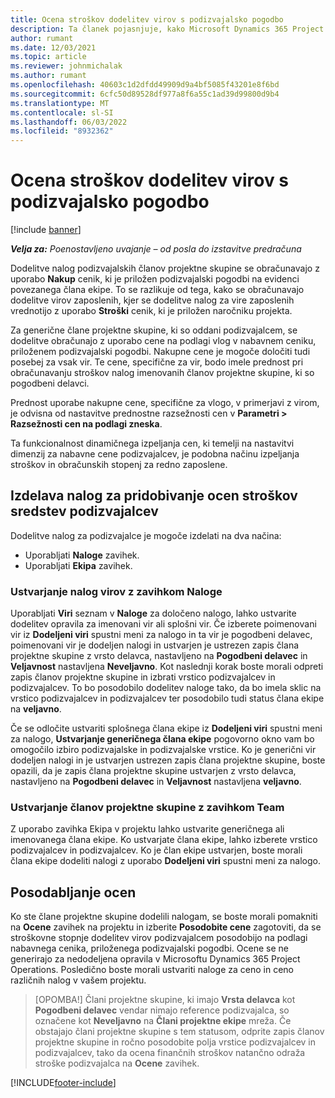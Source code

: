 ```yaml
---
title: Ocena stroškov dodelitev virov s podizvajalsko pogodbo
description: Ta članek pojasnjuje, kako Microsoft Dynamics 365 Project Operations izračuna oceno stroškov podizvajalskih dodelitev virov.
author: rumant
ms.date: 12/03/2021
ms.topic: article
ms.reviewer: johnmichalak
ms.author: rumant
ms.openlocfilehash: 40603c1d2dfdd49909d9a4bf5085f43201e8f6bd
ms.sourcegitcommit: 6cfc50d89528df977a8f6a55c1ad39d99800d9b4
ms.translationtype: MT
ms.contentlocale: sl-SI
ms.lasthandoff: 06/03/2022
ms.locfileid: "8932362"
---
```

# <a name="cost-estimation-of-subcontracted-resource-assignments"></a>Ocena stroškov dodelitev virov s podizvajalsko pogodbo

[!include [banner](../../includes/dataverse-preview.md)]

_**Velja za:** Poenostavljeno uvajanje – od posla do izstavitve predračuna_

Dodelitve nalog podizvajalskih članov projektne skupine se obračunavajo z uporabo **Nakup** cenik, ki je priložen podizvajalski pogodbi na evidenci povezanega člana ekipe. To se razlikuje od tega, kako se obračunavajo dodelitve virov zaposlenih, kjer se dodelitve nalog za vire zaposlenih vrednotijo z uporabo **Stroški** cenik, ki je priložen naročniku projekta. 

Za generične člane projektne skupine, ki so oddani podizvajalcem, se dodelitve obračunajo z uporabo cene na podlagi vlog v nabavnem ceniku, priloženem podizvajalski pogodbi. Nakupne cene je mogoče določiti tudi posebej za vsak vir. Te cene, specifične za vir, bodo imele prednost pri obračunavanju stroškov nalog imenovanih članov projektne skupine, ki so pogodbeni delavci. 

Prednost uporabe nakupne cene, specifične za vlogo, v primerjavi z virom, je odvisna od nastavitve prednostne razsežnosti cen v **Parametri > Razsežnosti cen na podlagi zneska**.

Ta funkcionalnost dinamičnega izpeljanja cen, ki temelji na nastavitvi dimenzij za nabavne cene podizvajalcev, je podobna načinu izpeljanja stroškov in obračunskih stopenj za redno zaposlene. 

## <a name="creating-task-assignments-for-getting-cost-estimates-of-subcontractor-resources"></a>Izdelava nalog za pridobivanje ocen stroškov sredstev podizvajalcev

Dodelitve nalog za podizvajalce je mogoče izdelati na dva načina: 
- Uporabljati **Naloge** zavihek.
- Uporabljati **Ekipa** zavihek.

### <a name="creating-resources-assignments-using-the-tasks-tab"></a>Ustvarjanje nalog virov z zavihkom Naloge
Uporabljati **Viri** seznam v **Naloge** za določeno nalogo, lahko ustvarite dodelitev opravila za imenovani vir ali splošni vir. Če izberete poimenovani vir iz **Dodeljeni viri** spustni meni za nalogo in ta vir je pogodbeni delavec, poimenovani vir je dodeljen nalogi in ustvarjen je ustrezen zapis člana projektne skupine z vrsto delavca, nastavljeno na **Pogodbeni delavec** in **Veljavnost** nastavljena **Neveljavno**. Kot naslednji korak boste morali odpreti zapis članov projektne skupine in izbrati vrstico podizvajalcev in podizvajalcev. To bo posodobilo dodelitev naloge tako, da bo imela sklic na vrstico podizvajalcev in podizvajalcev ter posodobilo tudi status člana ekipe na **veljavno**.

Če se odločite ustvariti splošnega člana ekipe iz **Dodeljeni viri** spustni meni za nalogo, **Ustvarjanje generičnega člana ekipe** pogovorno okno vam bo omogočilo izbiro podizvajalske in podizvajalske vrstice. Ko je generični vir dodeljen nalogi in je ustvarjen ustrezen zapis člana projektne skupine, boste opazili, da je zapis člana projektne skupine ustvarjen z vrsto delavca, nastavljeno na **Pogodbeni delavec** in **Veljavnost** nastavljena **veljavno**.

### <a name="creating-project-team-members-using-the-team-tab"></a>Ustvarjanje članov projektne skupine z zavihkom Team
Z uporabo zavihka Ekipa v projektu lahko ustvarite generičnega ali imenovanega člana ekipe. Ko ustvarjate člana ekipe, lahko izberete vrstico podizvajalcev in podizvajalcev. Ko je član ekipe ustvarjen, boste morali člana ekipe dodeliti nalogi z uporabo **Dodeljeni viri** spustni meni za nalogo. 

## <a name="updating-estimates"></a>Posodabljanje ocen
Ko ste člane projektne skupine dodelili nalogam, se boste morali pomakniti na **Ocene** zavihek na projektu in izberite **Posodobite cene** zagotoviti, da se stroškovne stopnje dodelitev virov podizvajalcem posodobijo na podlagi nabavnega cenika, priloženega podizvajalski pogodbi. Ocene se ne generirajo za nedodeljena opravila v Microsoftu Dynamics 365 Project Operations. Posledično boste morali ustvariti naloge za ceno in ceno različnih nalog v vašem projektu. 

> [OPOMBA!] Člani projektne skupine, ki imajo **Vrsta delavca** kot **Pogodbeni delavec** vendar nimajo reference podizvajalca, so označene kot **Neveljavno** na **Člani projektne ekipe** mreža. Če obstajajo člani projektne skupine s tem statusom, odprite zapis članov projektne skupine in ročno posodobite polja vrstice podizvajalcev in podizvajalcev, tako da ocena finančnih stroškov natančno odraža stroške podizvajalca na **Ocene** zavihek. 


[!INCLUDE[footer-include](../../includes/footer-banner.md)]

